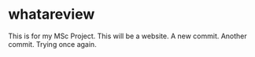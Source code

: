 # whatareview
This is for my MSc Project. This will be a website.
A new commit.
Another commit.
Trying once again.
